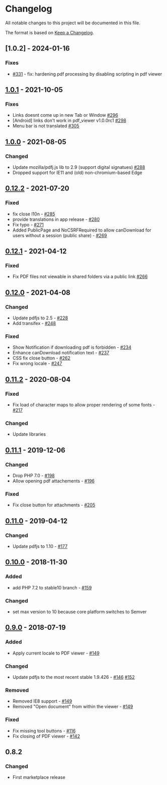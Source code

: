 # Changelog

All notable changes to this project will be documented in this file.

The format is based on [Keep a Changelog](http://keepachangelog.com/en/1.0.0/).

## [1.0.2] - 2024-01-16

### Fixes

- [#331](https://github.com/owncloud/files_pdfviewer/issues/331) - fix: hardening pdf processing by disabling scripting in pdf viewer


## [1.0.1] - 2021-10-05

### Fixes

- Links doesnt come up in new Tab or Window [#296](https://github.com/owncloud/files_pdfviewer/issues/296)
- [Android] links don't work in pdf_viewer v1.0.0rc1 [#298](https://github.com/owncloud/files_pdfviewer/issues/298)
- Menu bar is not translated [#305](https://github.com/owncloud/files_pdfviewer/issues/305)


## [1.0.0] - 2021-08-05

### Changed
- Update mozilla/pdfj.js lib to 2.9 (support digital signatues) [#288](https://github.com/owncloud/files_pdfviewer/issues/288)
- Dropped support for IE11 and (old) non-chromium-based Edge

## [0.12.2] - 2021-07-20

### Fixed

- fix close l10n - [#285](https://github.com/owncloud/files_pdfviewer/issues/285)
- provide translations in app release - [#280](https://github.com/owncloud/files_pdfviewer/issues/280)
- Fix typo - [#271](https://github.com/owncloud/files_pdfviewer/issues/271)
- Added PublicPage and NoCSRFRequired to allow canDownload for users without a session (public share) - [#269](https://github.com/owncloud/files_pdfviewer/issues/269)

## [0.12.1] - 2021-04-12

### Fixed

- Fix PDF files not viewable in shared folders via a public link [#266](https://github.com/owncloud/files_pdfviewer/issues/266)

## [0.12.0] - 2021-04-08

### Changed

- Update pdfjs to 2.5  - [#228](https://github.com/owncloud/files_pdfviewer/issues/228)
- Add transifex - [#248](https://github.com/owncloud/files_pdfviewer/pull/248)

### Fixed

- Show Notification if downloading pdf is forbidden - [#234](https://github.com/owncloud/files_pdfviewer/issues/234)
- Enhance canDownload notification text - [#237](https://github.com/owncloud/files_pdfviewer/issues/237)
- CSS fix close button -  [#262](https://github.com/owncloud/files_pdfviewer/pull/262)
- Fix wrong locale - [#247](https://github.com/owncloud/files_pdfviewer/pull/247)


## [0.11.2] - 2020-08-04

### Fixed

- Fix load of character maps to allow proper rendering of some fonts - [#217](https://github.com/owncloud/files_pdfviewer/issues/217)

### Changed

- Update libraries

## [0.11.1] - 2019-12-06

### Changed

- Drop PHP 7.0 - [#198](https://github.com/owncloud/files_pdfviewer/issues/198)
- Allow opening pdf attachements - [#196](https://github.com/owncloud/files_pdfviewer/issues/196)

### Fixed

- Fix close button for attachments - [#205](https://github.com/owncloud/files_pdfviewer/issues/205)

## [0.11.0] - 2019-04-12

### Changed

- Update pdfjs to 1.10 - [#177](https://github.com/owncloud/files_pdfviewer/pull/177)

## [0.10.0] - 2018-11-30

### Added

- add PHP 7.2 to stable10 branch - [#159](https://github.com/owncloud/files_pdfviewer/issues/159)

### Changed

- set max version to 10 because core platform switches to Semver


## [0.9.0] - 2018-07-19

### Added
- Apply current locale to PDF viewer - [#149](https://github.com/owncloud/files_pdfviewer/pull/149)

### Changed
- Update pdfjs to the most recent stable 1.9.426 - [#146](https://github.com/owncloud/files_pdfviewer/issues/146) [#152](https://github.com/owncloud/files_pdfviewer/issues/152)

### Removed
- Removed IE8 support - [#149](https://github.com/owncloud/files_pdfviewer/pull/149)
- Removed "Open document" from within the viewer - [#149](https://github.com/owncloud/files_pdfviewer/pull/149)

### Fixed
- Fix missing tool buttons - [#116](https://github.com/owncloud/files_pdfviewer/issues/116)
- Fix closing of PDF viewer - [#142](https://github.com/owncloud/files_pdfviewer/issues/142)

## 0.8.2
### Changed
- First marketplace release


[Unreleased]: https://github.com/owncloud/files_pdfviewer/compare/v1.0.0..master
[1.0.1]: https://github.com/owncloud/files_pdfviewer/compare/v1.0.0..v1.0.1
[1.0.0]: https://github.com/owncloud/files_pdfviewer/compare/v0.12.2..v1.0.0
[0.12.2]: https://github.com/owncloud/files_pdfviewer/compare/v0.12.1..v0.12.2
[0.12.1]: https://github.com/owncloud/files_pdfviewer/compare/v0.12.0..v0.12.1
[0.12.0]: https://github.com/owncloud/files_pdfviewer/compare/v0.11.2..v0.12.0
[0.11.2]: https://github.com/owncloud/files_pdfviewer/compare/v0.11.1..v0.11.2
[0.11.1]: https://github.com/owncloud/files_pdfviewer/compare/v0.11.0..v0.11.1
[0.11.0]: https://github.com/owncloud/files_pdfviewer/compare/v0.10.0..v0.11.0
[0.10.0]: https://github.com/owncloud/files_pdfviewer/compare/v0.9.0..v0.10.0
[0.9.0]: https://github.com/owncloud/files_pdfviewer/compare/v0.8.2..v0.9.0
